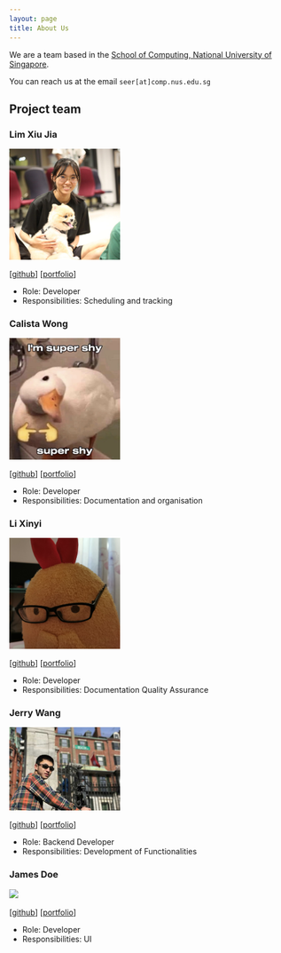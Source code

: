 ```yaml
---
layout: page
title: About Us
---
```


We are a team based in the [School of Computing, National University of Singapore](http://www.comp.nus.edu.sg).

You can reach us at the email `seer[at]comp.nus.edu.sg`

## Project team

### Lim Xiu Jia

<img src="images/tsulim.png" width="200px">

[[github](https://github.com/tsulim)]
[[portfolio](team/tsulim.md)]

* Role: Developer
* Responsibilities: Scheduling and tracking

### Calista Wong

<img src="images/whitesnowx.png" width="200px">

[[github](https://github.com/whitesnowx)]
[[portfolio](team/whitesnowx)]

* Role: Developer
* Responsibilities: Documentation and organisation

### Li Xinyi 

<img src="images/iynixil.png" width="200px">

[[github](http://github.com/iynixil)] [[portfolio](team/iynixil.md)]

* Role: Developer
* Responsibilities: Documentation Quality Assurance

### Jerry Wang

<img src="images/jerrywang0000.png" width="200px">

[[github](http://github.com/JerryWang0000)]
[[portfolio](team/jerrywang0000)]

* Role: Backend Developer
* Responsibilities: Development of Functionalities

### James Doe

<img src="images/johndoe.png" width="200px">

[[github](http://github.com/johndoe)]
[[portfolio](team/johndoe.md)]

* Role: Developer
* Responsibilities: UI
